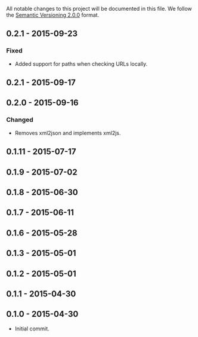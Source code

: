 All notable changes to this project will be documented in this file.
We follow the [Semantic Versioning 2.0.0](http://semver.org/) format.

## 0.2.1 - 2015-09-23

### Fixed
- Added support for paths when checking URLs locally.


## 0.2.1 - 2015-09-17


## 0.2.0 - 2015-09-16

### Changed
- Removes xml2json and implements xml2js.


## 0.1.11 - 2015-07-17


## 0.1.9 - 2015-07-02


## 0.1.8 - 2015-06-30


## 0.1.7 - 2015-06-11


## 0.1.6 - 2015-05-28


## 0.1.3 - 2015-05-01


## 0.1.2 - 2015-05-01


## 0.1.1 - 2015-04-30


## 0.1.0 - 2015-04-30

- Initial commit.
